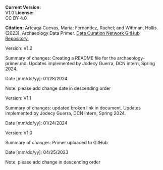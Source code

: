 **Current Version:**  
V1.0
**License:**  
CC BY 4.0

**Citation:**
Arteaga Cuevas, Maria; Fernandez, Rachel; and Wittman, Hollis. (2023). Archaeology Data Primer. [Data Curation Network GitHub Repository.](https://github.com/DataCurationNetwork/data-primers)

Version:
V1.2

Summary of changes: Creating a README file for the archaeology-primer.md. Updates implemented by Jodecy Guerra, DCN intern, Spring 2024.

Date [mm/dd/yy]: 01/28/2024

Note: please add change date in descending order

Version:
V1.1

Summary of changes: updated broken link in document. Updates implemented by Jodecy Guerra, DCN intern, Spring 2024.

Date [mm/dd/yy]: 01/24/2024

Version:
V1.0

Summary of changes: Primer uploaded to GitHub 

Date [mm/dd/yy]: 04/25/2023

Note: please add change in descending order